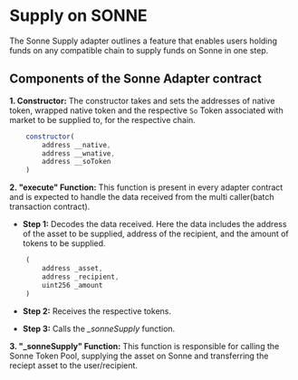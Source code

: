 # Supply on SONNE

The Sonne Supply adapter outlines a feature that enables users holding funds on any compatible chain to supply funds on Sonne in one step.  

## Components of the Sonne Adapter contract

**1. Constructor:** The constructor takes and sets the addresses of native token, wrapped native token and the respective `So` Token associated with market to be supplied to, for the respective chain.

```javascript
    constructor(
        address __native,
        address __wnative,
        address __soToken
    )
```

**2. "execute" Function:** This function is present in every adapter contract and is expected to handle the data received from the multi caller(batch transaction contract).

- **Step 1:** Decodes the data received. Here the data includes the address of the asset to be supplied, address of the recipient, and the amount of tokens to be supplied.

```javascript
    (
        address _asset,
        address _recipient,
        uint256 _amount
    )
```

- **Step 2:** Receives the respective tokens.

- **Step 3:** Calls the *_sonneSupply* function.

**3. "_sonneSupply" Function:** This function is responsible for calling the Sonne Token Pool, supplying the asset on Sonne and transferring the reciept asset to the user/recipient.
